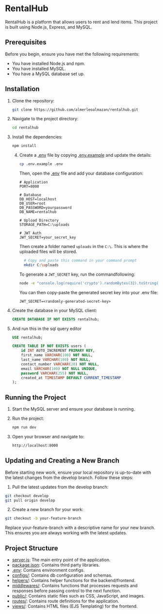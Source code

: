 # RentalHub

RentalHub is a platform that allows users to rent and lend items. This project is built using Node.js, Express, and MySQL.

## Prerequisites

Before you begin, ensure you have met the following requirements:
- You have installed Node.js and npm.
- You have installed MySQL.
- You have a MySQL database set up.

## Installation

1. Clone the repository:

    ```sh
    git clone https://github.com/almerleoalmazan/rentalhub.git
    ```

2. Navigate to the project directory:

    ```sh
    cd rentalhub
    ```

3. Install the dependencies:

    ```sh
    npm install
    ```

   4. Create a [.env](http://_vscodecontentref_/3) file by copying [.env.example](http://_vscodecontentref_/4) and update the details:

       ```sh
       cp .env.example .env
       ```

       Then, open the [.env](http://_vscodecontentref_/5) file and add your database configuration:

       ```env
       # Application
       PORT=8000

       # Database
       DB_HOST=localhost
       DB_USER=root
       DB_PASSWORD=yourpassword
       DB_NAME=rentalhub 
   
       # Upload Directory
       STORAGE_PATH=C:\uploads

       # JWT Auth
       JWT_SECRET=your_secret_key
       ```
   
       Then create a folder named `uploads` in the `C:\`.
       This is where the uploaded files will be stored.
       ```sh
         # Copy and paste this command in your command prompt
         mkdir C:\uploads
       ```

       To generate a `JWT_SECRET` key, run the  commandfollowing:
       ```sh
       node -e "console.log(require('crypto').randomBytes(32).toString('hex'))"
       ```

       You can then copy-paste the generated secret key into your .env file:
       ```env
       JWT_SECRET=<randomly-generated-secret-key>
       ```

5. Create the database in your MySQL client:

    ```sql
    CREATE DATABASE IF NOT EXISTS rentalhub;
    ```

6. And run this in the sql query editor

    ```sql
    USE rentalhub;

    CREATE TABLE IF NOT EXISTS users (
        id INT AUTO_INCREMENT PRIMARY KEY,
        first_name VARCHAR(100) NOT NULL,
        last_name VARCHAR(100) NOT NULL,
        contact_number VARCHAR(20) NOT NULL,
        email VARCHAR(100) NOT NULL UNIQUE,
        password VARCHAR(255) NOT NULL,
        created_at TIMESTAMP DEFAULT CURRENT_TIMESTAMP
    );
    ```


## Running the Project

1. Start the MySQL server and ensure your database is running.

2. Run the project:

    ```sh
    npm run dev
    ```

3. Open your browser and navigate to:

    ```sh
    http://localhost:8000
    ```

## Updating and Creating a New Branch
Before starting new work, ensure your local repository is up-to-date with the latest changes from the develop branch. Follow these steps:  

1. Pull the latest updates from the develop branch:  
```sh
git checkout develop
git pull origin develop
```

2. Create a new branch for your work:  
```sh
git checkout -b your-feature-branch
```

Replace your-feature-branch with a descriptive name for your new branch. This ensures you are always working with the latest updates.

## Project Structure

- [server.js](http://_vscodecontentref_/1): The main entry point of the application.
- [package.json](http://_vscodecontentref_/2): Contains third party libraries.
- [.env](http://_vscodecontentref_/3): Contains environment configs.
- [configs/](http://_vscodecontentref_/4): Contains db configuration and schemas.
- [helpers/](http://_vscodecontentref_/5): Contains helper functions for the backend/frontend.
- [middlewares/](http://_vscodecontentref_/6): Contains functions that processes requests and responses before passing control to the next function.
- [public/](http://_vscodecontentref_/7): Contains static files such as CSS, JavaScript, and images.
- [routes/](http://_vscodecontentref_/8): Contains route definitions for the application.
- [views/](http://_vscodecontentref_/9): Contains HTML files (EJS Templating) for the frontend.
